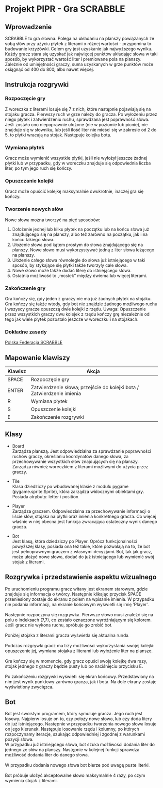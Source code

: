# Projekt PIPR - Gra SCRABBLE


## Wprowadzenie
SCRABBLE to gra słowna. Polega na układaniu na planszy powiązanych ze sobą słów przy użyciu płytek z literami o różnej wartości - przypomina to budowanie krzyżówki. Celem gry jest uzyskanie jak najwyższego wyniku. Każdy gracz stara się uzyskać jak najwięcej punktów układając słowa w taki sposób, by wykorzystać wartość liter i premiowane pola na planszy. Zależnie od umiejętności graczy, suma uzyskanych w grze punktów może osiągnąć od 400 do 800, albo nawet więcej.

## Instrukcja rozgrywki
### Rozpoczęcie gry
Z woreczka z literami losuje się 7 z nich, które następnie pojawiają się na stojaku gracza. Pierwszy ruch w grze należy do gracza. Po wyłożeniu przez niego płytek i zatwierdzeniu ruchu, sprawdzana jest poprawność słowa. Jeśli zostało ono niepoprawnie ułożone (nie w poziomie lub pionie), nie znajduje się w słowniku, lub jeśli ilość liter nie mieści się w zakresie od 2 do 5, to płytki wracają na stojak. Następuje kolejka bota.

### Wymiana płytek
Gracz może wymienić wszystkie płytki, jeśli nie wyłożył jeszcze żadnej płytki lub w przypadku, gdy w woreczku znajduje się odpowiednia liczba liter, po tym jego ruch się kończy.

### Opuszczanie kolejki
Gracz może opuścić kolejkę maksymalnie dwukrotnie, inaczej gra się kończy.

### Tworzenie nowych słów
Nowe słowa można tworzyć na pięć sposobów:
1. Dołożenie jednej lub kilku płytek na początku lub na końcu słowa już znajdującego się na planszy, albo też zarówno na początku, jak i na końcu takiego słowa.
2. Ułożenie słowa pod kątem prostym do słowa znajdującego się na planszy. Nowe słowo musi wykorzystywać jedną z liter słowa leżącego na planszy.
3. Ułożenie całego słowa równolegle do słowa już istniejącego w taki sposób, by stykające się płytki także tworzyły całe słowa.
4. Nowe słowo może także dodać literę do istniejącego słowa.
5. Ostatnia możliwość to „mostek” między dwiema lub więcej literami.

### Zakończenie gry
Gra kończy się, gdy jeden z graczy nie ma już żadnych płytek na stojaku. Gra kończy się także wtedy, gdy bot nie znajdzie żadnego możliwego ruchu i wszyscy gracze opuszczą dwie kolejki z rzędu.
Uwaga: Opuszczenie przez wszystkich graczy dwu kolejek z rzędu kończy grę niezależnie od tego jak wiele płytek pozostało jeszcze w woreczku i na stojakach.


### Dokładne zasady
[Polska Federacja SCRABBLE](http://www.pfs.org.pl/reguly.php)


## Mapowanie klawiszy


|   Klawisz  |       Akcja           |
| ---------- | ---------------------- |
| SPACE | Rozpoczęcie gry |
|    ENTER   |    Zatwierdzenie słowa; przejście do kolejki bota  /   Zatwierdzenie imienia  |
|      R     |    Wymiana płytek    |
|      S     |    Opuszczenie kolejki |
| E | Zakończenie rozgrywki |

## Klasy
 - Board <br>
Zarządza planszą. Jest odpowiedzialna za sprawdzanie poprawności ruchów graczy, określaniu koordynatów danego słowa, za przechowywanie wszystkich słów znajdujących się na planszy. Zarządza również woreczkiem z literami możliwymi do użycia przez graczy.

 - Tile<br>
 Klasa dziedziczy po wbudowanej klasie z modułu pygame (pygame.sprite.Sprite), która zarządza widocznymi obiektami gry. Posiada atrybuty: letter i position.

 - Player<br>
 Zarządza graczem. Odpowiedzialna za przechowywanie informacji o liście słów, stojaka na płytki oraz imienia konkretnego gracza. Co więcej właśnie w niej obecna jest funkcja zwracająca ostateczny wynik danego gracza.

 - Bot <br>
 Jest klasą, która dziedziczy po Player. Oprócz funkcjonalności powyższej klasy, posiada ona też takie, które pozwalają na to, że bot jest pełnoprawnym graczem z własnymi decyzjami. Bot, tak jak gracz, może ułożyć nowe słowo, dodać do już istniejącego lub wymienić swój stojak z literami. 

## Rozgrywka i przedstawienie aspektu wizualnego
Po uruchomieniu programu gracz witany jest ekranem starowym, gdzie znajduje się informacja o twórcy. Następnie klikając przycisk SPACE przeniesiony zostaje do ekranu z polem na wpisanie imienia. W przypadku nie podania informacji, na ekranie końcowym wyświetli się imię 'Player'.
<br><br>
Następnie rozpoczyna się rozgrywka. Pierwsze słowo musi znaleźć się na polu o indeksach (7,7), co zostało oznaczone wyróżniającym się kolorem. Jeśli gracz nie wykona ruchu, spróbuje go zrobić bot.
<br><br>
Poniżej stojaka z literami gracza wyświetla się aktualna runda.
<br><br>
Podczas rozgrywki gracz ma trzy możliwości wykorzystania swojej kolejki: opuszczenie jej, wymiana stojaka z literami lub wyłożenie liter na plansze. 
<br><br>
Gra kończy się w momencie, gdy gracz opuści swoją kolejkę dwa razy, stojak jednego z graczy będzie pusty lub po naciśnięciu przycisku E. 
<br><br>
Po zakończeniu rozgrywki wyświetli się ekran końcowy. Przedstawiony na nim jest wynik punktowy zarówno gracza, jak i bota. Na dole ekrany zostaje wyświetlony zwycięzca.

## Bot
Bot jest swoistym programem, który symuluje gracza. Jego ruch jest losowy. Najpierw losuje on to, czy położy nowe słowo, lub czy doda litery do już istniejącego. Następnie w przypadku tworzenia nowego słowa losuje on jego kierunek. Następuje losowanie rzędu i kolumny, po których rozpoczynamy iteracje, szukając odpowiedniej i zgodnej z warunkami pozycji słowa.
<br>
W przypadku już istniejącego słowa, bot szuka możliwości dodania liter do jednego ze słów na planszy. Następnie w kolejnej funkcji sprawdza możliwość dodania liter do danego słowa. 
<br><br>
W przypadku dodania nowego słowa bot bierze pod uwagę puste literki.
<br><br>
Bot próbuje ułożyć akceptowalne słowo maksymalnie 4 razy, po czym wymienia stojak z literami.


